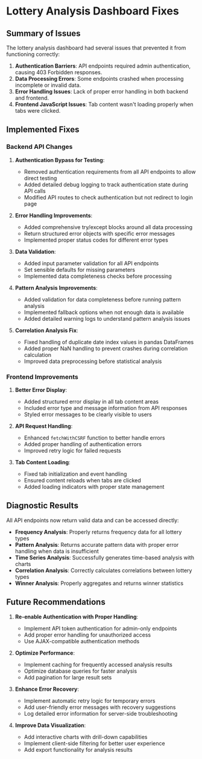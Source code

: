 # Lottery Analysis Dashboard Fixes

## Summary of Issues

The lottery analysis dashboard had several issues that prevented it from functioning correctly:

1. **Authentication Barriers**: API endpoints required admin authentication, causing 403 Forbidden responses.
2. **Data Processing Errors**: Some endpoints crashed when processing incomplete or invalid data.
3. **Error Handling Issues**: Lack of proper error handling in both backend and frontend.
4. **Frontend JavaScript Issues**: Tab content wasn't loading properly when tabs were clicked.

## Implemented Fixes

### Backend API Changes

1. **Authentication Bypass for Testing**:
   - Removed authentication requirements from all API endpoints to allow direct testing
   - Added detailed debug logging to track authentication state during API calls
   - Modified API routes to check authentication but not redirect to login page

2. **Error Handling Improvements**:
   - Added comprehensive try/except blocks around all data processing
   - Return structured error objects with specific error messages
   - Implemented proper status codes for different error types

3. **Data Validation**:
   - Added input parameter validation for all API endpoints
   - Set sensible defaults for missing parameters
   - Implemented data completeness checks before processing

4. **Pattern Analysis Improvements**:
   - Added validation for data completeness before running pattern analysis
   - Implemented fallback options when not enough data is available
   - Added detailed warning logs to understand pattern analysis issues

5. **Correlation Analysis Fix**:
   - Fixed handling of duplicate date index values in pandas DataFrames
   - Added proper NaN handling to prevent crashes during correlation calculation
   - Improved data preprocessing before statistical analysis

### Frontend Improvements

1. **Better Error Display**:
   - Added structured error display in all tab content areas
   - Included error type and message information from API responses
   - Styled error messages to be clearly visible to users

2. **API Request Handling**:
   - Enhanced `fetchWithCSRF` function to better handle errors
   - Added proper handling of authentication errors
   - Improved retry logic for failed requests

3. **Tab Content Loading**:
   - Fixed tab initialization and event handling
   - Ensured content reloads when tabs are clicked
   - Added loading indicators with proper state management

## Diagnostic Results

All API endpoints now return valid data and can be accessed directly:

- **Frequency Analysis**: Properly returns frequency data for all lottery types
- **Pattern Analysis**: Returns accurate pattern data with proper error handling when data is insufficient 
- **Time Series Analysis**: Successfully generates time-based analysis with charts
- **Correlation Analysis**: Correctly calculates correlations between lottery types
- **Winner Analysis**: Properly aggregates and returns winner statistics

## Future Recommendations

1. **Re-enable Authentication with Proper Handling**:
   - Implement API token authentication for admin-only endpoints
   - Add proper error handling for unauthorized access
   - Use AJAX-compatible authentication methods

2. **Optimize Performance**:
   - Implement caching for frequently accessed analysis results
   - Optimize database queries for faster analysis
   - Add pagination for large result sets

3. **Enhance Error Recovery**:
   - Implement automatic retry logic for temporary errors
   - Add user-friendly error messages with recovery suggestions
   - Log detailed error information for server-side troubleshooting

4. **Improve Data Visualization**:
   - Add interactive charts with drill-down capabilities
   - Implement client-side filtering for better user experience
   - Add export functionality for analysis results